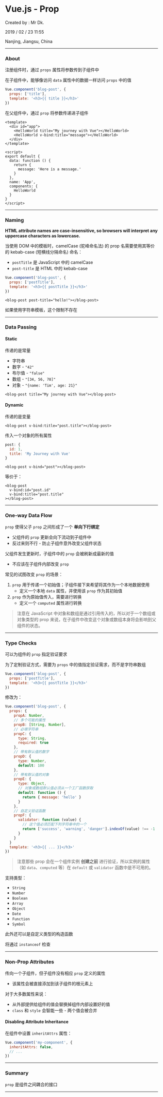# Vue.js - Prop

Created by : Mr Dk.

2019 / 02 / 23 11:55

Nanjing, Jiangsu, China

---

### About

注册组件时，通过 `props` 属性将参数传到子组件中

在子组件中，能够像访问 `data` 属性中的数据一样访问 `props` 中的值

```javascript
Vue.component('blog-post', {
  props: ['title'],
  template: '<h3>{{ title }}</h3>'
})
```

在父组件中，通过 `prop` 将参数传递进子组件

```vue
<template>
  <div id="app">
    <HelloWorld title="My journey with Vue"></HelloWorld>
    <HelloWorld v-bind:title="message"></HelloWorld>
  </div>
</template>

<script>
export default {
  data: function () {
    return {
      message: 'Here is a message.'
    }
  },
  name: 'App',
  components: {
    HelloWorld
  }
}
</script>
```

---

### Naming

__HTML attribute names are case-insensitive, so browsers will interpret any uppercase characters as lowercase.__

当使用 DOM 中的模板时，camelCase (驼峰命名法) 的 prop 名需要使用其等价的 kebab-case (短横线分隔命名) 命名：

* `postTitle` 是 JavaScript 中的 camelCase
* `post-title` 是 HTML 中的 kebab-case

```javascript
Vue.component('blog-post', {
  props: ['postTitle'],
  template: '<h3>{{ postTitle }}</h3>'
})
```

```vue
<blog-post post-title="hello!"></blog-post>
```

如果使用字符串模板，这个限制不存在

---

### Data Passing

#### Static

传递的是常量

* 字符串
* 数字 - `"42"`
* 布尔值 - `"false"`
* 数组 - `"[34, 56, 78]"`
* 对象 - `"{name: 'Tim', age: 21}"`

```vue
<blog-post title="My journey with Vue"></blog-post>
```

#### Dynamic

传递的是变量

```vue
<blog-post v-bind:title="post.title"></blog-post>
```

传入一个对象的所有属性

```javascript
post: {
  id: 1,
  title: 'My Journey with Vue'
}
```

```vue
<blog-post v-bind="post"></blog-post>
```

等价于：

```vue
<blog-post
  v-bind:id="post.id"
  v-bind:title="post.title"
></blog-post>
```

---

### One-way Data Flow

`prop` 使得父子 `prop` 之间形成了一个 __单向下行绑定__

* 父组件的 `prop` 更新会向下流动到子组件中
* 反过来则不行 - 防止子组件意外改变父组件状态

父组件发生更新时，子组件中的 `prop` 会被刷新成最新的值

* 不应该在子组件内部改变 `prop`

常见的试图改变 `prop` 的场景：

1. `prop` 用于传递一个初始值；子组件接下来希望将其作为一个本地数据使用
   * 定义一个本地 `data` 属性，并使用该 `prop` 作为其初始值
2. `prop` 作为原始值传入，需要进行转换
   * 定义一个 `computed` 属性进行转换

> 注意在 JavaScript 中对象和数组是通过引用传入的，所以对于一个数组或对象类型的 prop 来说，在子组件中改变这个对象或数组本身将会影响到父组件的状态。

---

### Type Checks

可以为组件的 `prop` 指定验证要求

为了定制验证方式，需要为 `props` 中的值指定验证需求，而不是字符串数组

```javascript
Vue.component('blog-post', {
  props: ['postTitle'],
  template: '<h3>{{ postTitle }}</h3>'
})
```

修改为：

```javascript
Vue.component('blog-post', {
  props: {
    propA: Number,
    // 多个可能的属性
    propB: [String, Number],
    // 必填字符串
    propC: {
      type: String,
      required: true
    },
    // 带有默认值的数字
    propD: {
      type: Number,
      default: 100
    },
    // 带有默认值的对象
    propE: {
      type: Object,
      // 对象或数组默认值必须从一个工厂函数获取
      default: function () {
        return { message: 'hello' }
      }
    },
    // 自定义验证函数
    propF: {
      validator: function (value) {
        // 这个值必须匹配下列字符串中的一个
        return ['success', 'warning', 'danger'].indexOf(value) !== -1
      }
    }
  }
  template: '<h3>{{ ... }}</h3>'
})
```

>注意那些 prop 会在一个组件实例 __创建之前__ 进行验证，所以实例的属性（如 `data`、`computed` 等）在 `default` 或 `validator` 函数中是不可用的。

支持类型：

* `String`
* `Number`
* `Boolean`
* `Array`
* `Object`
* `Date`
* `Function`
* `Symbol`

此外还可以是自定义类型的构造函数

将通过 `instanceof` 检查

---

### Non-Prop Attributes

传向一个子组件，但子组件没有相应 `prop` 定义的属性

* 该属性会被直接添加到该子组件的根元素上

对于大多数属性来说：

* 从外部提供给组件的值会替换掉组件内部设置好的值
* `class` 和 `style` 会智能一些 - 两个值会被合并

#### Disabling Attribute Inheritance

在组件中设置 `inheritAttrs` 属性：

```js
Vue.component('my-component', {
  inheritAttrs: false,
  // ...
})
```

---

### Summary

`prop` 是组件之间耦合的接口

---

